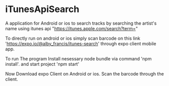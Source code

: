 # iTunesApiSearch
A application for Android or ios to search tracks by searching the artist's name using itunes api "https://itunes.apple.com/search?term="

To directly run on android or ios simply scan barcode on  this link 'https://expo.io/@alby_francis/itunes-search' through expo client mobile app.

To run The program Install nesessary node bundle via command 'npm install'.
and start project 'npm start'

Now Download expo Client on Android or ios.
Scan the barcode through the client.
